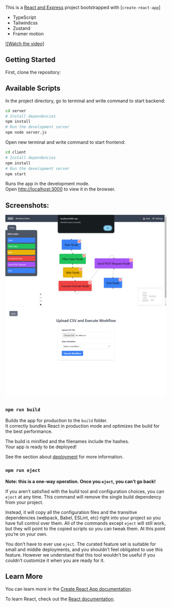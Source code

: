 This is a [React and Express](https://react.dev/) project bootstrapped with [`create-react-app`]

- TypeScript
- Tailwindcss
- Zustand 
- Framer motion

[![Watch the video]](https://drive.google.com/file/d/1W3Nc4qQ-pT_4K3UbMHh2qVEeju7PbQIC/view?usp=drive_link)


## Getting Started

First, clone the repository:

## Available Scripts

In the project directory, go to terminal and write command to start backend:

```bash
cd server
# Install dependencies
npm install
# Run the development server
npm node server.js
```

Open new terminal and write command to start frontend:

```bash
cd client
# Install dependencies
npm install
# Run the development server
npm start
```

Runs the app in the development mode.\
Open [http://localhost:3000](http://localhost:3000) to view it in the browser.

## Screenshots:

![Dashboard](images/workflow-page-updated.png)
![Dashboard](images/csv-upload.png)

### `npm run build`

Builds the app for production to the `build` folder.\
It correctly bundles React in production mode and optimizes the build for the best performance.

The build is minified and the filenames include the hashes.\
Your app is ready to be deployed!

See the section about [deployment](https://facebook.github.io/create-react-app/docs/deployment) for more information.

### `npm run eject`

**Note: this is a one-way operation. Once you `eject`, you can’t go back!**

If you aren’t satisfied with the build tool and configuration choices, you can `eject` at any time. This command will remove the single build dependency from your project.

Instead, it will copy all the configuration files and the transitive dependencies (webpack, Babel, ESLint, etc) right into your project so you have full control over them. All of the commands except `eject` will still work, but they will point to the copied scripts so you can tweak them. At this point you’re on your own.

You don’t have to ever use `eject`. The curated feature set is suitable for small and middle deployments, and you shouldn’t feel obligated to use this feature. However we understand that this tool wouldn’t be useful if you couldn’t customize it when you are ready for it.

## Learn More

You can learn more in the [Create React App documentation](https://facebook.github.io/create-react-app/docs/getting-started).

To learn React, check out the [React documentation](https://reactjs.org/).
